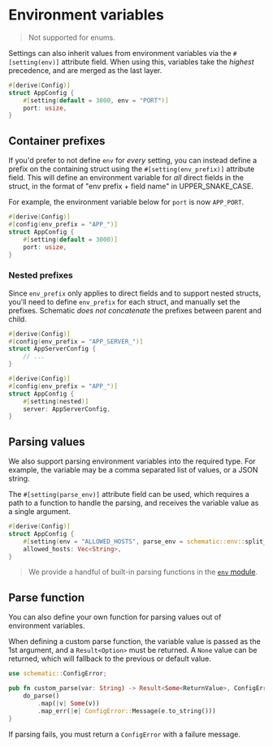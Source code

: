 # Environment variables

> Not supported for enums.

Settings can also inherit values from environment variables via the `#[setting(env)]` attribute
field. When using this, variables take the _highest_ precedence, and are merged as the last layer.

```rust
#[derive(Config)]
struct AppConfig {
	#[setting(default = 3000, env = "PORT")]
	port: usize,
}
```

## Container prefixes

If you'd prefer to not define `env` for _every_ setting, you can instead define a prefix on the
containing struct using the `#[setting(env_prefix)]` attribute field. This will define an
environment variable for _all_ direct fields in the struct, in the format of "env prefix + field
name" in UPPER_SNAKE_CASE.

For example, the environment variable below for `port` is now `APP_PORT`.

```rust
#[derive(Config)]
#[config(env_prefix = "APP_")]
struct AppConfig {
	#[setting(default = 3000)]
	port: usize,
}
```

### Nested prefixes

Since `env_prefix` only applies to direct fields and to support nested structs, you'll need to
define `env_prefix` for each struct, and manually set the prefixes. Schematic _does not concatenate_
the prefixes between parent and child.

```rust
#[derive(Config)]
#[config(env_prefix = "APP_SERVER_")]
struct AppServerConfig {
	// ...
}

#[derive(Config)]
#[config(env_prefix = "APP_")]
struct AppConfig {
	#[setting(nested)]
	server: AppServerConfig,
}
```

## Parsing values

We also support parsing environment variables into the required type. For example, the variable may
be a comma separated list of values, or a JSON string.

The `#[setting(parse_env)]` attribute field can be used, which requires a path to a function to
handle the parsing, and receives the variable value as a single argument.

```rust
#[derive(Config)]
struct AppConfig {
	#[setting(env = "ALLOWED_HOSTS", parse_env = schematic::env::split_comma)]
	allowed_hosts: Vec<String>,
}
```

> We provide a handful of built-in parsing functions in the
> [`env` module](https://docs.rs/schematic/latest/schematic/env/index.html).

## Parse function

You can also define your own function for parsing values out of environment variables.

When defining a custom parse function, the variable value is passed as the 1st argument, and a
`Result<Option>` must be returned. A `None` value can be returned, which will fallback to the
previous or default value.

```rust
use schematic::ConfigError;

pub fn custom_parse(var: String) -> Result<Some<ReturnValue>, ConfigError> {
	do_parse()
		.map(|v| Some(v))
		.map_err(|e| ConfigError::Message(e.to_string()))
}
```

If parsing fails, you must return a `ConfigError` with a failure message.
